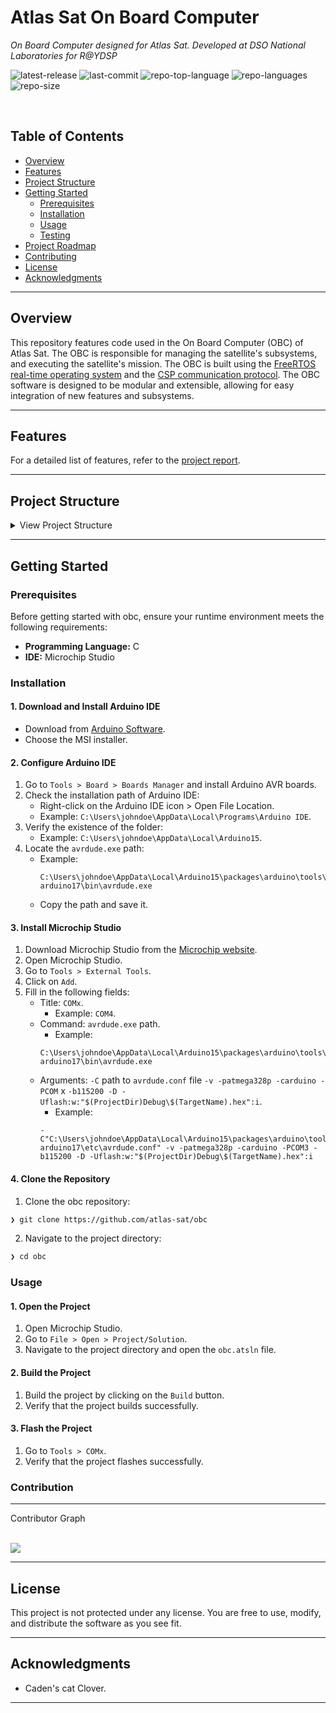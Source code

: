 <div align="left" style="position: relative;">
<h1>Atlas Sat On Board Computer</h1>
<p align="left">
	<em>On Board Computer designed for Atlas Sat. Developed at DSO National Laboratories for R@YDSP</em>
</p>
<p align="left">
	<!--Latest Release Version-->
	<img src="https://img.shields.io/github/v/release/atlas-sat/obc?style=default&logo=github&logoColor=white&color=0080ff" alt="latest-release">
	<img src="https://img.shields.io/github/last-commit/atlas-sat/obc?style=default&logo=git&logoColor=white&color=0080ff" alt="last-commit">
	<img src="https://img.shields.io/github/languages/top/atlas-sat/obc?style=default&color=0080ff" alt="repo-top-language">
	<img src="https://img.shields.io/github/languages/count/atlas-sat/obc?style=default&color=0080ff" alt="repo-languages">
	<img src="https://img.shields.io/github/repo-size/atlas-sat/obc?style=default&color=0080ff" alt="repo-size">
</p>

<!-- insert logo here -->

</div>
<br clear="right">

##  Table of Contents

- [ Overview](#-overview)
- [ Features](#-features)
- [ Project Structure](#-project-structure)
- [ Getting Started](#-getting-started)
  - [ Prerequisites](#-prerequisites)
  - [ Installation](#-installation)
  - [ Usage](#-usage)
  - [ Testing](#-testing)
- [ Project Roadmap](#-project-roadmap)
- [ Contributing](#-contributing)
- [ License](#-license)
- [ Acknowledgments](#-acknowledgments)

---

##  Overview

<!-- Introduce OBC -->
<!-- link to FreeRTOS repo. -->
<!-- link to CSP repo. -->

This repository features code used in the On Board Computer (OBC) of Atlas Sat. The OBC is responsible for managing the satellite's subsystems, and executing the satellite's mission. The OBC is built using the [FreeRTOS real-time operating system](https://www.freertos.org/) and the [CSP communication protocol](https://github.com/libcsp/libcsp). The OBC software is designed to be modular and extensible, allowing for easy integration of new features and subsystems.

---

##  Features

<!-- For lis of features refer to the report -->

For a detailed list of features, refer to the [project report]().

---

##  Project Structure

<details>
<summary>View Project Structure</summary>

```sh
└── obc/
    ├── docs
    │   ├── Capture_obc.PNG
    │   ├── Capture_subsys.PNG
    │   ├── README.md
    │   ├── _config.yml
    │   └── wiring.jpg
    ├── obc
    │   ├── FreeRTOS
    │   │   ├── Demo
    │   │   │   └── Common
    │   │   └── Source
    │   │       ├── include
    │   │       ├── list.c
    │   │       ├── portable
    │   │       ├── queue.c
    │   │       ├── tasks.c
    │   │       └── timers.c
    │   ├── FreeRTOSConfig.h
    │   ├── libcsp
    │   │   ├── CHANGELOG
    │   │   ├── CONTRIBUTORS
    │   │   ├── COPYING
    │   │   ├── INSTALL.rst
    │   │   ├── README.rst
    │   │   ├── bindings
    │   │   │   └── python
    │   │   ├── doc
    │   │   │   ├── example.rst
    │   │   │   ├── history.rst
    │   │   │   ├── interfaces.rst
    │   │   │   ├── libcsp.rst
    │   │   │   ├── memory.rst
    │   │   │   ├── mtu.rst
    │   │   │   ├── protocolstack.rst
    │   │   │   ├── structure.rst
    │   │   │   └── topology.rst
    │   │   ├── include
    │   │   │   └── csp
    │   │   ├── src
    │   │   │   ├── arch
    │   │   │   ├── crypto
    │   │   │   ├── csp_bridge.c
    │   │   │   ├── csp_buffer.c
    │   │   │   ├── csp_conn.c
    │   │   │   ├── csp_crc32.c
    │   │   │   ├── csp_debug.c
    │   │   │   ├── csp_dedup.c
    │   │   │   ├── csp_endian.c
    │   │   │   ├── csp_iflist.c
    │   │   │   ├── csp_io.c
    │   │   │   ├── csp_port.c
    │   │   │   ├── csp_promisc.c
    │   │   │   ├── csp_qfifo.c
    │   │   │   ├── csp_route.c
    │   │   │   ├── csp_service_handler.c
    │   │   │   ├── csp_services.c
    │   │   │   ├── csp_sfp.c
    │   │   │   ├── interfaces
    │   │   │   ├── rtable
    │   │   │   └── transport
    │   │   ├── utils
    │   │   │   ├── cfpsplit.py
    │   │   │   └── cspsplit.py
    │   │   ├── waf
    │   │   └── wscript
    │   ├── main.c
    │   ├── obc.componentinfo.xml
    │   ├── obc.cproj
    │   └── project
    │       ├── include
    │       │   ├── conf_util.h
    │       │   ├── driver_debug.h
    │       │   ├── error.h
    │       │   ├── packet.h
    │       │   ├── protocol.h
    │       │   ├── tasks.h
    │       │   └── uart.h
    │       └── src
    │           ├── i2c.c
    │           ├── packet.c
    │           ├── protocol.c
    │           ├── tasks.c
    │           └── uart.c
    └── obc.atsln
```
</details>

---

##  Getting Started

###  Prerequisites

Before getting started with obc, ensure your runtime environment meets the following requirements:

- **Programming Language:** C
- **IDE:** Microchip Studio

###  Installation

<!-- Add installation instructions for microchip studio here -->

#### 1. Download and Install Arduino IDE
- Download from [Arduino Software](https://www.arduino.cc/en/software).
- Choose the MSI installer.

#### 2. Configure Arduino IDE
1. Go to `Tools > Board > Boards Manager` and install Arduino AVR boards.
2. Check the installation path of Arduino IDE:
   - Right-click on the Arduino IDE icon > Open File Location.
   - Example: `C:\Users\johndoe\AppData\Local\Programs\Arduino IDE`.
3. Verify the existence of the folder:
   - Example: `C:\Users\johndoe\AppData\Local\Arduino15`.
4. Locate the `avrdude.exe` path:
   - Example:  
     ```
     C:\Users\johndoe\AppData\Local\Arduino15\packages\arduino\tools\avrdude\6.3.0-arduino17\bin\avrdude.exe
     ```
   - Copy the path and save it.

#### 3. Install Microchip Studio
1. Download Microchip Studio from the [Microchip website](https://www.microchip.com/en-us/tools-resources/develop/microchip-studio).
2. Open Microchip Studio.
3. Go to `Tools > External Tools`.
4. Click on `Add`.
5. Fill in the following fields:
   - Title: `COMx`.
       - Example: `COM4`.
   - Command: `avrdude.exe` path.
       - Example: 
       ```
       C:\Users\johndoe\AppData\Local\Arduino15\packages\arduino\tools\avrdude\6.3.0-arduino17\bin\avrdude.exe
       ```
   - Arguments: `-C` path to `avrdude.conf` file `-v -patmega328p -carduino -PCOM` x `-b115200 -D -Uflash:w:"$(ProjectDir)Debug\$(TargetName).hex":i`.
        - Example: 
        ```
        -C"C:\Users\johndoe\AppData\Local\Arduino15\packages\arduino\tools\avrdude\6.3.0-arduino17\etc\avrdude.conf" -v -patmega328p -carduino -PCOM3 -b115200 -D -Uflash:w:"$(ProjectDir)Debug\$(TargetName).hex":i
        ```

#### 4. Clone the Repository
1. Clone the obc repository:
```sh
❯ git clone https://github.com/atlas-sat/obc
```

2. Navigate to the project directory:
```sh
❯ cd obc
```

###  Usage

#### 1. Open the Project
1. Open Microchip Studio.
2. Go to `File > Open > Project/Solution`.
3. Navigate to the project directory and open the `obc.atsln` file.

#### 2. Build the Project
1. Build the project by clicking on the `Build` button.
2. Verify that the project builds successfully.

#### 3. Flash the Project
1. Go to `Tools > COMx`.
2. Verify that the project flashes successfully.

###  Contribution


---
<summary>Contributor Graph</summary>
<br>
<p align="left">
   <a href="https://github.com{/atlas-sat/obc/}graphs/contributors">
      <img src="https://contrib.rocks/image?repo=atlas-sat/obc">
   </a>
</p>
</details>

---

##  License

This project is not protected under any license. You are free to use, modify, and distribute the software as you see fit.

---

##  Acknowledgments

- Caden's cat Clover.

---